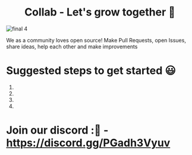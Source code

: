 <h1 align="center"> Collab - Let's grow together 🚀 </h1>



![final 4](https://user-images.githubusercontent.com/109018286/178136414-0640228c-68fa-4123-a118-f73ad60718cd.png)


We as a community loves open source! Make Pull Requests, open Issues, share ideas, help each other and make improvements

# Suggested steps to get started :smiley:
1.
2.
3.
4.


# Join our discord ::purple_heart: - https://discord.gg/PGadh3Vyuv
